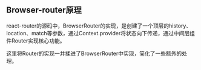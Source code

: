 ## Browser-router原理

react-router的源码中，BrowserRouter的实现，是创建了一个顶层的history、location、match等参数，通过Context.provider将状态向下传递，通过中间层组件Router实现核心功能。

这里将Router的实现一并揉进了BrowserRouter中实现，简化了一些额外的处理。

